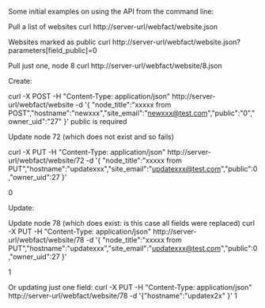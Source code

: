 Some initial examples on using the API from the command line:


Pull a list of websites
curl http://server-url/webfact/website.json

Websites marked as public
curl http://server-url/webfact/website.json?parameters[field_public]=0

Pull just one, node 8
curl http://server-url/webfact/website/8.json

Create:

curl -X POST -H "Content-Type: application/json" http://server-url/webfact/website -d '{ "node_title":"xxxxx from POST","hostname":"newxxx","site_email":"newxxx@test.com","public":"0","owner_uid":"27" }'
<result>public is required</result>

Update node 72 (which does not exist and so fails)

curl -X PUT -H "Content-Type: application/json" http://server-url/webfact/website/72 -d '{ "node_title":"xxxxx from PUT","hostname":"updatexxx","site_email":"updatexxx@test.com","public":0,"owner_uid":27 }'
<?xml version="1.0" encoding="utf-8"?>
<result><result>0</result></result>

Update:

Update node 78 (which does exist: is this case all fields were replaced)
curl -X PUT -H "Content-Type: application/json" http://server-url/webfact/website/78 -d '{ "node_title":"xxxxx from PUT","hostname":"updatexxx","site_email":"updatexxx@test.com","public":0,"owner_uid":27 }'
<?xml version="1.0" encoding="utf-8"?>
<result><result>1</result></result>
 
Or updating just one field:
curl -X PUT -H "Content-Type: application/json" http://server-url/webfact/website/78 -d '{"hostname":"updatex2x" }'
<result><result>1</result></result>


